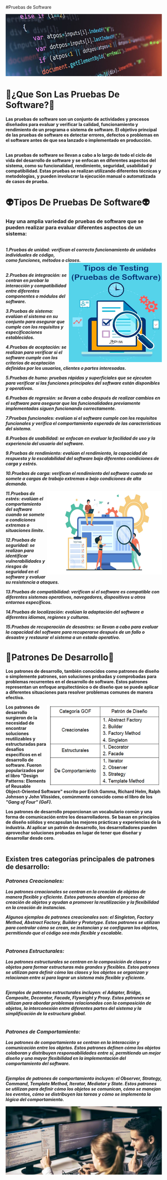 #Pruebas de Software
<html>
<img src="programacion-2-e1551291144973.jpg" width="1000" height="200" align:right>
<strong><h1>🤔¿Que Son Las Pruebas De Software?🤔</h1></strong>
  
 <h4><strong>Las pruebas de software son un conjunto de actividades y procesos diseñados para evaluar y verificar la calidad, funcionamiento y rendimiento de un programa o sistema de software. El objetivo principal de las pruebas de software es detectar errores, defectos o problemas en el software antes de que sea lanzado o implementado en producción.<br><br>

Las pruebas de software se llevan a cabo a lo largo de todo el ciclo de vida del desarrollo de software y se enfocan en diferentes aspectos del sistema, como su funcionalidad, rendimiento, seguridad, usabilidad y compatibilidad. Estas pruebas se realizan utilizando diferentes técnicas y metodologías, y pueden involucrar la ejecución manual o automatizada de casos de prueba.</h4>
  
  
  
  
  <strong><h1>👽Tipos De Pruebas De Software👽</h1></strong>
  
 <h3> Hay una amplia variedad de pruebas de software que se pueden realizar para evaluar diferentes aspectos de un sistema:</h3><br>
<em>1.Pruebas de unidad: verifican el correcto funcionamiento de unidades individuales de código,<br> como funciones, métodos o clases.<br>

<div align="right"><img src="tipos-prueba-software.jpg" width="300" height="320" align="right"></div>
<br>

  2.Pruebas de integración: se centran en probar la interacción y compatibilidad entre diferentes componentes o módulos del software.

3.Pruebas de sistema: evalúan el sistema en su conjunto para asegurar que cumple con los requisitos y especificaciones establecidos.

4.Pruebas de aceptación: se realizan para verificar si el software cumple con los criterios de aceptación definidos por los usuarios, clientes o partes interesadas.

5.Pruebas de humo: pruebas rápidas y superficiales que se ejecutan para verificar si las funciones principales del software están disponibles y operativas.



6.Pruebas de regresión: se llevan a cabo después de realizar cambios en el software para asegurar que las funcionalidades previamente implementadas siguen funcionando correctamente.

7.Pruebas funcionales: evalúan si el software cumple con los requisitos funcionales y verifica el comportamiento esperado de las características del sistema.

8.Pruebas de usabilidad: se enfocan en evaluar la facilidad de uso y la experiencia del usuario del software.

9.Pruebas de rendimiento: evalúan el rendimiento, la capacidad de respuesta y la escalabilidad del software bajo diferentes condiciones de carga y estrés.

10.Pruebas de carga: verifican el rendimiento del software cuando se somete a cargas de trabajo extremas o bajo condiciones de alta demanda.

  <div align="right"><img src="What-is-Software-outsourcing.jpg" width="370" height="270" align="right"></div>

11.Pruebas de estrés: evalúan el comportamiento del software cuando se somete a condiciones extremas o situaciones límite.

12.Pruebas de seguridad: se realizan para identificar vulnerabilidades y riesgos de seguridad en el software y evaluar su resistencia a ataques.

13.Pruebas de compatibilidad: verifican si el software es compatible con diferentes sistemas operativos, navegadores, dispositivos u otros entornos específicos.

14.Pruebas de localización: evalúan la adaptación del software a diferentes idiomas, regiones y culturas.

15.Pruebas de recuperación de desastres: se llevan a cabo para evaluar la capacidad del software para recuperarse después de un fallo o desastre y restaurar el sistema a un estado operativo.</em>
  
   
   
<strong><h1>🤖Patrones De Desarrollo🤖</h1></strong>

Los patrones de desarrollo, también conocidos como patrones de diseño o simplemente patrones, son soluciones probadas y comprobadas para problemas recurrentes en el desarrollo de software. Estos patrones representan un enfoque arquitectónico o de diseño que se puede aplicar a diferentes situaciones para resolver problemas comunes de manera efectiva.<br>
<div align="right"><img src="art12-t14.jpg" width="370" height="270" align="right"></div>

   Los patrones de desarrollo surgieron de la necesidad de encontrar soluciones reutilizables y estructuradas para desafíos específicos en el desarrollo de software. Fueron popularizados por el libro "Design Patterns: Elements of Reusable Object-Oriented Software" escrito por Erich Gamma, Richard Helm, Ralph Johnson y John Vlissides, comúnmente conocido como el libro de los <em>"Gang of Four" (GoF).</em>


Los patrones de desarrollo proporcionan un vocabulario común y una forma de comunicación entre los desarrolladores. Se basan en principios de diseño sólidos y encapsulan las mejores prácticas y experiencias de la industria. Al aplicar un patrón de desarrollo, los desarrolladores pueden aprovechar soluciones probadas en lugar de tener que diseñar y desarrollar desde cero. <br><br>
   

  
  <h2>Existen tres categorías principales de patrones de desarrollo:</h2>

   <em><h3>Patrones Creacionales:</h3>
Los patrones creacionales se centran en la creación de objetos de manera flexible y eficiente. Estos patrones abordan el proceso de creación de objetos y ayudan a promover la reutilización y la flexibilidad en la creación de instancias.<br>

Algunos ejemplos de patrones creacionales son: el Singleton, Factory Method, Abstract Factory, Builder y Prototype. Estos patrones se utilizan para controlar cómo se crean, se instancian y se configuran los objetos, permitiendo que el código sea más flexible y escalable.<br><br>


   
   
  <h3> Patrones Estructurales:</h3>
Los patrones estructurales se centran en la composición de clases y objetos para formar estructuras más grandes y flexibles. Estos patrones se utilizan para definir cómo las clases y los objetos se organizan y relacionan entre sí para lograr un sistema más flexible y eficiente.<br><br>

  
Ejemplos de patrones estructurales incluyen: el Adapter, Bridge, Composite, 
    Decorator, Facade, Flyweight y Proxy. Estos patrones se utilizan para abordar problemas relacionados con la composición de objetos, la interconexión entre diferentes partes del sistema y la simplificación de la estructura global.
<br><br>

   
   
  <h3>Patrones de Comportamiento:</h3>
Los patrones de comportamiento se centran en la interacción y comunicación entre los objetos. Estos patrones definen cómo los objetos colaboran y distribuyen responsabilidades entre sí, permitiendo un mejor diseño y una mayor flexibilidad en la implementación del comportamiento del software.<br><br>

   
 Ejemplos de patrones de comportamiento incluyen: el Observer, Strategy, Command, Template Method, Iterator, Mediator y State. Estos patrones se utilizan para definir cómo los objetos se comunican, cómo se manejan los eventos, cómo se distribuyen las tareas y cómo se implementa la lógica del comportamiento.</em>
  
  <div align="center"><img src="que-debe-saber-un-programador-web-header.jpg" width="730" height="220"></div>
  
  
</html>
